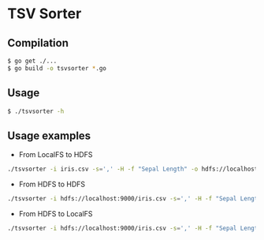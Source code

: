 # TSV Sorter

## Compilation

```sh
$ go get ./...
$ go build -o tsvsorter *.go
```

## Usage

```sh
$ ./tsvsorter -h
```

## Usage examples

- From LocalFS to HDFS

```sh
./tsvsorter -i iris.csv -s=',' -H -f "Sepal Length" -o hdfs://localhost:9000/S_iris.csv
```

- From HDFS to HDFS

```sh
./tsvsorter -i hdfs://localhost:9000/iris.csv -s=',' -H -f "Sepal Length" -o hdfs://localhost:9000/S_iris.csv
```

- From HDFS to LocalFS

```sh
./tsvsorter -i hdfs://localhost:9000/iris.csv -s=',' -H -f "Sepal Length" -o S_iris.csv
```

